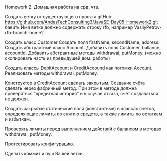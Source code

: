 Homework 2.
Домашняя работа на срд, чтв.


Создать ветку от существующего проекта gitHub: https://github.com/AndesTechConsulting3/JavaSE-Day05-Homework2.git
бавить
Имя ветки должно содержать строку rfb, например VasilyPetrov-rfb-branch-home2.

Создать класс Customer Создать поля firstName, secondName, address.
Создать абстрактный класс Account. Добавить поля Customer, ballance, accountId.
Добавить абстрактные методы withdrawal, putMoney.
(можно скопировать часть из предыдущей дом. работы)

Создать классы DebitAccount и CreditAccound как потомки Account.
Реализовать методы withdrawal, putMoney.

Конструктор в CreditAccount сделать закрытым. Создание счёта сделать через фабричный метод.
При этом в методе должна проверяться "кредитная история" и в случае отказа,
счёт создаваться не должен.

Создать закрытые статические поля (константные) в классах счетов, определяющие лимиты по снятию средств,
а также лимиты по остаткам и избыткам.

Проверять лимиты перед выполнением действий с балансом в методах
withdrawal, putMoney.

Протестировать конфигурацию. 

Сделать коммит и пуш Вашей ветки.
